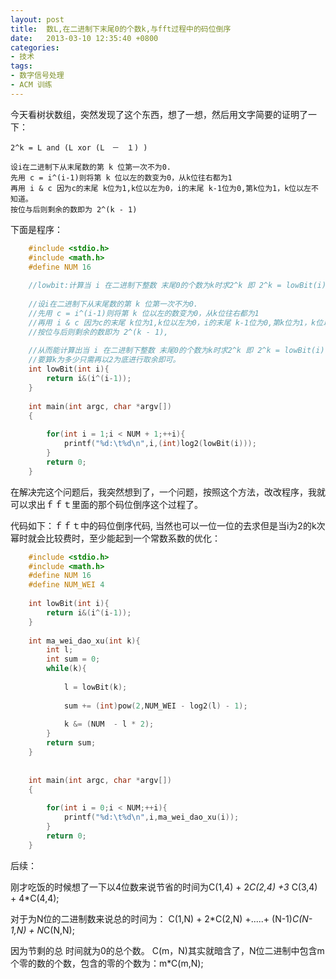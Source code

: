 ```yaml
---
layout: post
title:  数L,在二进制下末尾0的个数k,与fft过程中的码位倒序
date:   2013-03-10 12:35:40 +0800
categories:
- 技术
tags: 
- 数字信号处理
- ACM 训练
---
```


今天看树状数组，突然发现了这个东西，想了一想，然后用文字简要的证明了一下：

`2^k = L and (L xor (L　－　１) )`


    设i在二进制下从末尾数的第 k 位第一次不为0.
    先用 c = i^(i-1)则将第 k 位以左的数变为0，从k位往右都为1
    再用 i & c 因为c的末尾 k位为1,k位以左为0，i的末尾 k-1位为0,第k位为1，k位以左不知道。
    按位与后则剩余的数即为 2^(k - 1)


下面是程序：
```c
    #include <stdio.h>
    #include <math.h>
    #define NUM 16
                            
    //lowbit:计算当 i 在二进制下整数 末尾0的个数为k时求2^k 即 2^k = lowBit(i)
                            
    //设i在二进制下从末尾数的第 k 位第一次不为0.
    //先用 c = i^(i-1)则将第 k 位以左的数变为0，从k位往右都为1
    //再用 i & c 因为c的末尾 k位为1,k位以左为0，i的末尾 k-1位为0,第k位为1，k位以左不知道。
    //按位与后则剩余的数即为 2^(k - 1),
                            
    //从而能计算出当 i 在二进制下整数 末尾0的个数为k时求2^k 即 2^k = lowBit(i)
    //要算k为多少只需再以2为底进行取余即可。 
    int lowBit(int i){
        return i&(i^(i-1));
    }
                            
    int main(int argc, char *argv[])
    {
                                
        for(int i = 1;i < NUM + 1;++i){
            printf("%d:\t%d\n",i,(int)log2(lowBit(i)));
        }
        return 0;
    }

```
在解决完这个问题后，我突然想到了，一个问题，按照这个方法，改改程序，我就可以求出ｆｆｔ里面的那个码位倒序这个过程了。


代码如下：ｆｆｔ中的码位倒序代码, 当然也可以一位一位的去求但是当i为2的k次幂时就会比较费时，至少能起到一个常数系数的优化：

```c
    #include <stdio.h>
    #include <math.h>
    #define NUM 16
    #define NUM_WEI 4
               
    int lowBit(int i){
        return i&(i^(i-1));
    }
              
    int ma_wei_dao_xu(int k){
        int l;
        int sum = 0;
        while(k){
                      
            l = lowBit(k);
                      
            sum += (int)pow(2,NUM_WEI - log2(l) - 1);
                      
            k &= (NUM  - l * 2);
        }
        return sum;
    } 
              
              
    int main(int argc, char *argv[])
    {
                  
        for(int i = 0;i < NUM;++i){
            printf("%d:\t%d\n",i,ma_wei_dao_xu(i));
        }
        return 0;
    }

```

后续：

刚才吃饭的时候想了一下以4位数来说节省的时间为C(1,4) + 2*C(2,4) +3* C(3,4) + 4*C(4,4);

对于为N位的二进制数来说总的时间为：  C(1,N) + 2*C(2,N) +.....+ (N-1)*C(N-1,N) + N*C(N,N);

因为节剩的总 时间就为0的总个数。  C(m，N)其实就暗含了，N位二进制中包含m个零的数的个数，包含的零的个数为：m*C(m,N); 

